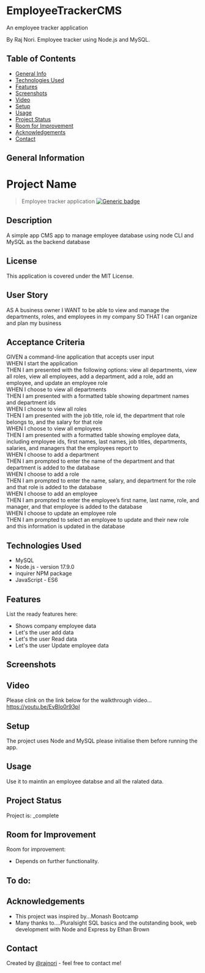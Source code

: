 # EmployeeTrackerCMS
An employee tracker application

By Raj Nori. Employee tracker using Node.js and MySQL.


## Table of Contents
* [General Info](#general-information)
* [Technologies Used](#technologies-used)
* [Features](#features)
* [Screenshots](#screenshots)
* [Video](#Video-walkthrough)
* [Setup](#setup)
* [Usage](#usage)
* [Project Status](#project-status)
* [Room for Improvement](#room-for-improvement)
* [Acknowledgements](#acknowledgements)
* [Contact](#contact)



## General Information
# Project Name

> Employee tracker application
[![Generic badge](https://img.shields.io/badge/License-MIT-yellowgreen.svg)](https://shields.io/)

## Description
A simple app CMS app to manage employee database using node CLI and MySQL as the backend database

## License
This application is covered under the MIT License.

## User Story
AS A business owner
I WANT to be able to view and manage the departments, roles, and employees in my company
SO THAT I can organize and plan my business


## Acceptance Criteria
GIVEN a command-line application that accepts user input<br />
WHEN I start the application<br />
THEN I am presented with the following options: view all departments, view all roles, view all employees, add a department, add a role, add an employee, and update an employee role <br />
WHEN I choose to view all departments <br />
THEN I am presented with a formatted table showing department names and department ids <br />
WHEN I choose to view all roles <br />
THEN I am presented with the job title, role id, the department that role belongs to, and the salary for that role <br />
WHEN I choose to view all employees <br />
THEN I am presented with a formatted table showing employee data, including employee ids, first names, last names, job titles, departments, salaries, and managers that the employees report to <br />
WHEN I choose to add a department <br />
THEN I am prompted to enter the name of the department and that department is added to the database <br />
WHEN I choose to add a role <br />
THEN I am prompted to enter the name, salary, and department for the role and that role is added to the database <br />
WHEN I choose to add an employee <br />
THEN I am prompted to enter the employee’s first name, last name, role, and manager, and that employee is added to the database <br />
WHEN I choose to update an employee role <br />
THEN I am prompted to select an employee to update and their new role and this information is updated in the database  <br />



## Technologies Used
- MySQL
- Node.js - version 17.9.0
- inquirer NPM package
- JavaScript - ES6



## Features
List the ready features here:
- Shows company employee data
- Let's the user add data
- Let's the user Read data
- Let's the user Update employee data 



## Screenshots

## Video
Please clink on the link below for the walkthrough video...<br />
https://youtu.be/EvBIo0r93pI

## Setup
The project uses Node and MySQL please initialise them before running the app.


## Usage
Use it to maintin an employee databse and all the ralated data.


## Project Status
Project is: _complete

## Room for Improvement

Room for improvement:
- Depends on further functionality.

To do:
- 


## Acknowledgements
- This project was inspired by...Monash Bootcamp
- Many thanks to....Pluralsight SQL basics and the outstanding book, web development with Node and Express by Ethan Brown



## Contact
Created by [@rajnori](https://rajnori.github.io/Portfolio-project/) - feel free to contact me!

